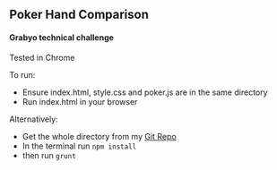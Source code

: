 ## Poker Hand Comparison

#### Grabyo technical challenge

Tested in Chrome

To run: 

* Ensure index.html, style.css and poker.js are in the same directory
* Run index.html in your browser

Alternatively:

* Get the whole directory from my [Git Repo](https://github.com/db001/pokerHands)
* In the terminal run `npm install`
* then run `grunt`